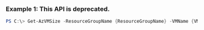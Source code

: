 
### Example 1: This API is deprecated.
```powershell
PS C:\> Get-AzVMSize -ResourceGroupName {ResourceGroupName} -VMName {VMName}


